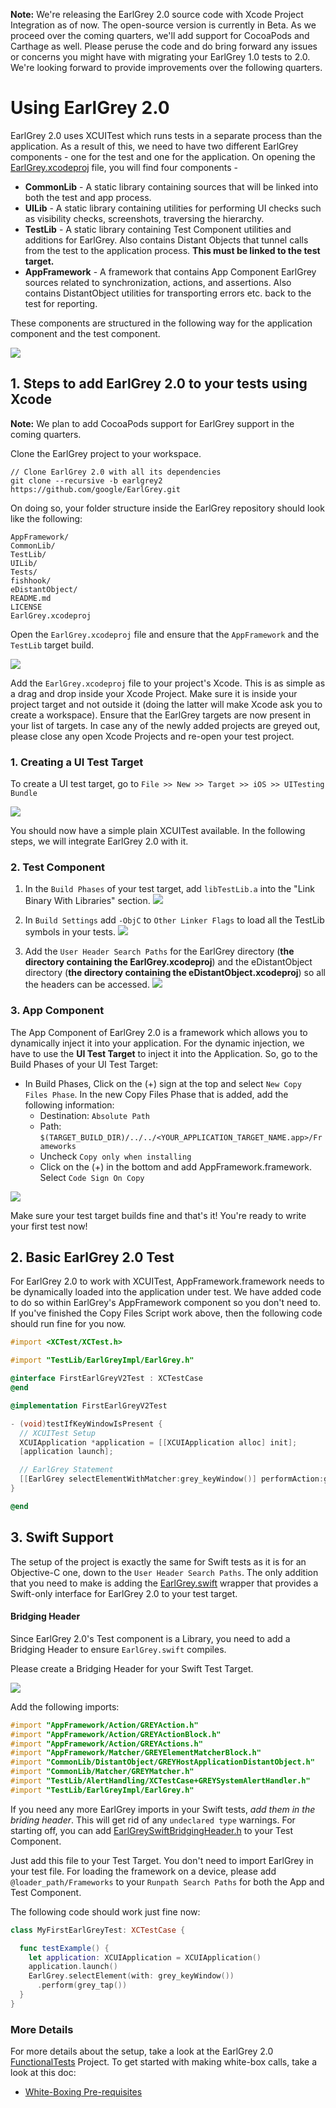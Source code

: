 **Note:** We're releasing the EarlGrey 2.0 source code with Xcode Project Integration
as of now. The open-source version is currently in Beta. As we proceed over the
coming quarters, we'll add support for CocoaPods and Carthage as well. Please
peruse the code and do bring forward any issues or concerns you might have with
migrating your EarlGrey 1.0 tests to 2.0. We're looking forward to provide
improvements over the following quarters.

# Using EarlGrey 2.0

EarlGrey 2.0 uses XCUITest which runs tests in a separate process than the
application. As a result of this, we need to have two different EarlGrey
components - one for the test and one for the application. On opening the
[EarlGrey.xcodeproj](../EarlGrey.xcodeproj) file, you will find four components -

*   **CommonLib** - A static library containing sources that will be linked into
    both the test and app process.
*   **UILib** - A static library containing utilities for performing UI checks
    such as visibility checks, screenshots, traversing the hierarchy.
*   **TestLib** - A static library containing Test Component utilities and
    additions for EarlGrey. Also contains Distant Objects that tunnel calls from
    the test to the application process. **This must be linked to the test
    target.**
*   **AppFramework** - A framework that contains App Component EarlGrey sources
    related to synchronization, actions, and assertions. Also contains
    DistantObject utilities for transporting errors etc. back to the test for
    reporting.

  These components are structured in the following way for the application component
  and the test component.

<img src="images/components.png">

## 1. Steps to add EarlGrey 2.0 to your tests using Xcode

**Note:** We plan to add CocoaPods support for EarlGrey support in the coming
quarters.

Clone the EarlGrey project to your workspace.

```
// Clone EarlGrey 2.0 with all its dependencies
git clone --recursive -b earlgrey2 https://github.com/google/EarlGrey.git
```

On doing so, your folder structure inside the EarlGrey repository should look
like the following:

```
AppFramework/
CommonLib/
TestLib/
UILib/
Tests/
fishhook/
eDistantObject/
README.md
LICENSE
EarlGrey.xcodeproj
```

Open the `EarlGrey.xcodeproj` file and ensure that the `AppFramework` and the `TestLib` target
build.

<img src="images/targets.png">

Add the `EarlGrey.xcodeproj` file to your project's Xcode. This is as simple as
a drag and drop inside your Xcode Project. Make sure it is inside your project target
and not outside it (doing the latter will make Xcode ask you to create a workspace).
Ensure that the EarlGrey targets are now present in your list of targets. In case any
of the newly added projects are greyed out, please close any open Xcode Projects
and re-open your test project.

### 1. Creating a UI Test Target

To create a UI test target, go to `File >> New >> Target >> iOS >> UITesting
Bundle`

<img src="images/uiTestingBundle.png">

You should now have a simple plain XCUITest available. In the following steps,
we will integrate EarlGrey 2.0 with it.

### 2. Test Component

1.  In the `Build Phases` of your test target, add `libTestLib.a` into the "Link
    Binary With Libraries" section.
    <img src="images/testsTargetBuildPhases.png">

2.  In `Build Settings` add `-ObjC` to `Other Linker Flags` to load all the
    TestLib symbols in your tests. <img src="images/otherLinkerFlag.png">

3.  Add the `User Header Search Paths` for the EarlGrey directory (**the
    directory containing the EarlGrey.xcodeproj**) and the eDistantObject
    directory (**the directory containing the eDistantObject.xcodeproj**) so all
    the headers can be accessed. <img src="images/userHeaderSearchPath.png">

### 3. App Component

The App Component of EarlGrey 2.0 is a framework which allows you to dynamically
inject it into your application. For the dynamic injection, we have to use the
**UI Test Target** to inject it into the Application. So, go to the Build Phases
of your UI Test Target:

*   In Build Phases, Click on the (+) sign at the top and select `New Copy Files
    Phase`. In the new Copy Files Phase that is added, add the following
    information:
    *   Destination: `Absolute Path`
    *   Path:
        `$(TARGET_BUILD_DIR)/../../<YOUR_APPLICATION_TARGET_NAME.app>/Frameworks`
    *   Uncheck `Copy only when installing`
    *   Click on the (+) in the bottom and add AppFramework.framework. Select
        `Code Sign On Copy`

<img src="images/appframeworkBuildPhase.png">

Make sure your test target builds fine and that's it! You're ready to write your
first test now!

## 2. Basic EarlGrey 2.0 Test

For EarlGrey 2.0 to work with XCUITest, AppFramework.framework needs to be
dynamically loaded into the application under test. We have added code to do so
within EarlGrey's AppFramework component so you don't need to. If you've
finished the Copy Files Script work above, then the following code should run
fine for you now.

```objective-c
#import <XCTest/XCTest.h>

#import "TestLib/EarlGreyImpl/EarlGrey.h"

@interface FirstEarlGreyV2Test : XCTestCase
@end

@implementation FirstEarlGreyV2Test

- (void)testIfKeyWindowIsPresent {
  // XCUITest Setup
  XCUIApplication *application = [[XCUIApplication alloc] init];
  [application launch];

  // EarlGrey Statement
  [[EarlGrey selectElementWithMatcher:grey_keyWindow()] performAction:grey_tap()];
}

@end
```

## 3. Swift Support

The setup of the project is exactly the same for Swift tests as it is for an
Objective-C one, down to the `User Header Search Paths`. The only addition that
you need to make is adding the [EarlGrey.swift](../TestLib/Swift/EarlGrey.swift)
wrapper that provides a Swift-only interface for EarlGrey 2.0 to your test
target.

#### Bridging Header

Since EarlGrey 2.0's Test component is a Library, you need to add a Bridging
Header to ensure `EarlGrey.swift` compiles.

Please create a Bridging Header for your Swift Test Target.

<img src="images/swiftBridgingHeader.png">

Add the following imports:

```objective-c
#import "AppFramework/Action/GREYAction.h"
#import "AppFramework/Action/GREYActionBlock.h"
#import "AppFramework/Action/GREYActions.h"
#import "AppFramework/Matcher/GREYElementMatcherBlock.h"
#import "CommonLib/DistantObject/GREYHostApplicationDistantObject.h"
#import "CommonLib/Matcher/GREYMatcher.h"
#import "TestLib/AlertHandling/XCTestCase+GREYSystemAlertHandler.h"
#import "TestLib/EarlGreyImpl/EarlGrey.h"
```

If you need any more EarlGrey imports in your Swift tests, *add them in the briding
header*. This will get rid of any `undeclared type` warnings. For starting off, you
can add [EarlGreySwiftBridgingHeader.h](../TestLib/Swift/EarlGreySwiftBridgingHeader.h)
to your Test Component.

Just add this file to your Test Target. You don't need to import EarlGrey in
your test file. For loading the framework on a device, please add
`@loader_path/Frameworks` to your `Runpath Search Paths` for both the App and
Test Component.

The following code should work just fine now:

```swift
class MyFirstEarlGreyTest: XCTestCase {

  func testExample() {
    let application: XCUIApplication = XCUIApplication()
    application.launch()
    EarlGrey.selectElement(with: grey_keyWindow())
      .perform(grey_tap())
  }
}
```

### More Details

For more details about the setup, take a look at the EarlGrey 2.0
[FunctionalTests](../Tests/FunctionalTests/docs/setup.md) Project. To get
started with making white-box calls, take a look at this doc:

*   [White-Boxing Pre-requisites](white-boxing-setup-guide.md)
